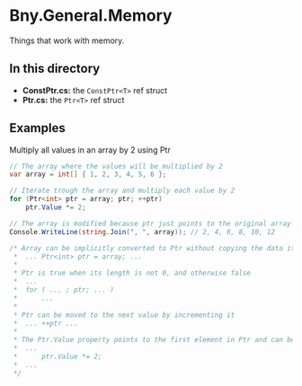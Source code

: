 # Bny.General.Memory
Things that work with memory.

## In this directory
- **ConstPtr.cs:** the `ConstPtr<T>` ref struct
- **Ptr.cs:** the `Ptr<T>` ref struct

## Examples
Multiply all values in an array by 2 using Ptr
```C#
// The array where the values will be multiplied by 2
var array = int[] { 1, 2, 3, 4, 5, 6 };

// Iterate trough the array and multiply each value by 2
for (Ptr<int> ptr = array; ptr; ++ptr)
    ptr.Value *= 2;

// The array is modified because ptr just points to the original array
Console.WriteLine(string.Join(", ", array)); // 2, 4, 6, 8, 10, 12

/* Array can be implicitly converted to Ptr without copying the data itself (similar to Span)
 *  ... Ptr<int> ptr = array; ...
 * 
 * Ptr is true when its length is not 0, and otherwise false
 *  ...
 *  for ( ... ; ptr; ... )
 *      ...
 *
 * Ptr can be moved to the next value by incrementing it
 *  ... ++ptr ...
 *
 * The Ptr.Value property points to the first element in Ptr and can be modified
 *  ...
 *      ptr.Value *= 2;
 *  ...
 */
```
